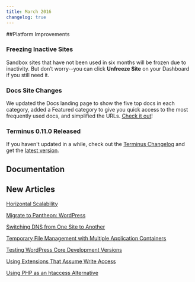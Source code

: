 ```yaml
---
title: March 2016
changelog: true
---
```

##Platform Improvements


### Freezing Inactive Sites  
Sandbox sites that have not been used in six months will be frozen due to inactivity. But don’t worry--you can click **Unfreeze Site** on your Dashboard if you still need it.

### Docs Site Changes
We updated the Docs landing page to show the five top docs in each category, added a Featured category to give you quick access to the most frequently used docs, and simplified the URLs. [Check it out](https://pantheon.io/docs/)!

### Terminus 0.11.0 Released
If you haven't updated in a while, check out the [Terminus Changelog](https://github.com/pantheon-systems/cli/blob/master/CHANGELOG.md) and get the [latest version](https://github.com/pantheon-systems/cli/releases).


## Documentation
## New Articles
[Horizontal Scalability](https://pantheon.io/docs/horizontal-scalability/)  

[Migrate to Pantheon: WordPress](https://pantheon.io/docs/migrate-wordpress/)  

[Switching DNS from One Site to Another](https://pantheon.io/docs/migrate-wordpress/)  

[Temporary File Management with Multiple Application Containers](https://pantheon.io/docs/temp-files/)  

[Testing WordPress Core Development Versions](https://pantheon.io/docs/articles/wordpress/wordpress-development-versions/)  

[Using Extensions That Assume Write Access](https://pantheon.io/docs/wordpress-development-versions/)  

[Using PHP as an htaccess Alternative](https://pantheon.io/docs/htaccess/)  
